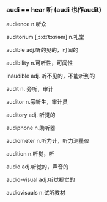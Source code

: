 ### audi == hear 听 (audi 也作audit)

audience n.听众

auditorium  [ˌɔːdɪˈtɔːriəm] n.礼堂

audible adj.听的见的，可闻的

audibility n.可听性，可闻性

inaudible adj. 听不见的，不能听到的

audit n. 旁听，审计

auditor n.旁听生，审计员

auditory adj. 听觉的

audiphone n.助听器

audiometer n.听力计，听力测量仪

audition n.听觉，听

audio adj.听觉的，声音的

audio-visual adj.听觉视觉的

audiovisuals n.试听教材



